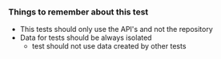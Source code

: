 ### Things to remember about this test

  - This tests should only use the API's and not the repository
  - Data for tests should be always isolated 
    - test should not use data created by other tests





